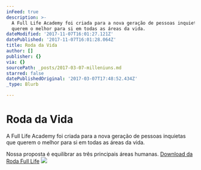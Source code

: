 ```yaml
---
inFeed: true
description: >-
  A Full Life Academy foi criada para a nova geração de pessoas inquietas que
  querem o melhor para si em todas as áreas da vida.
dateModified: '2017-11-07T16:01:27.121Z'
datePublished: '2017-11-07T16:01:28.064Z'
title: Roda da Vida
author: []
publisher: {}
via: {}
sourcePath: _posts/2017-03-07-milleniuns.md
starred: false
datePublishedOriginal: '2017-03-07T17:48:52.434Z'
_type: Blurb

---
```

# Roda da Vida

A Full Life Academy foi criada para a nova geração de pessoas inquietas que querem o melhor para si em todas as áreas da vida.

Nossa proposta é equilibrar as três principais áreas humanas.
[Download da Roda Full Life][0]
![](https://the-grid-user-content.s3-us-west-2.amazonaws.com/f1f3c42c-734f-45b3-accc-608b572077da.png)

[0]: https://drive.google.com/file/d/1bLK8_xkjHByIQW1uckmOhspIxg4RySpv/view